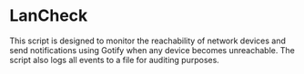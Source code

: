 # LanCheck
This script is designed to monitor the reachability of network devices and send notifications using Gotify when any device becomes unreachable. The script also logs all events to a file for auditing purposes.
